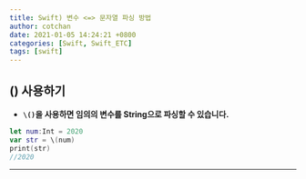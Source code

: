 ```yaml
---
title: Swift) 변수 <=> 문자열 파싱 방법
author: cotchan
date: 2021-01-05 14:24:21 +0800
categories: [Swift, Swift_ETC]
tags: [swift]
---
```


## \() 사용하기

+ **`\()`을 사용하면 임의의 변수를 String으로 파싱할 수 있습니다.**

```swift
let num:Int = 2020
var str = \(num)
print(str)
//2020
```

---
